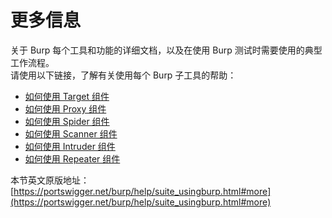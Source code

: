 # 更多信息

关于 Burp 每个工具和功能的详细文档，以及在使用 Burp 测试时需要使用的典型工作流程。  
请使用以下链接，了解有关使用每个 Burp 子工具的帮助：

- [如何使用 Target 组件](../../Target/Using/README.md)
- [如何使用 Proxy 组件](../../Proxy/Using_Burp_Proxy/README.md)
- [如何使用 Spider 组件](../../Spider/Using_Burp_Spider/README.md)
- [如何使用 Scanner 组件](../../Scanner/Using_Burp_Scanner/README.md)
- [如何使用 Intruder 组件](../../Intruder/Using_Burp_Intruder/README.md)
- [如何使用 Repeater 组件](../../Repeater/Using_Burp_Repeater/README.md)

本节英文原版地址：  
[https://portswigger.net/burp/help/suite_usingburp.html#more](https://portswigger.net/burp/help/suite_usingburp.html#more)